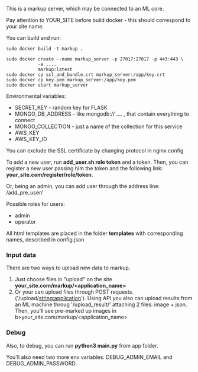 This is a markup server, which may be connected to an ML core.


Pay attention to YOUR_SITE before build docker - this should correspond to your site name.

You can build and run:

```
sudo docker build -t markup .

sudo docker create --name markup_server -p 27017:27017 -p 443:443 \
            -e ....
            markup:latest
sudo docker cp ssl_and_bundle.crt markup_server:/app/key.crt
sudo docker cp key.pem markup_server:/app/key.pem
sudo docker start markup_server
```

Environmental variables:
   - SECRET_KEY - random key for FLASK
   - MONGO_DB_ADDRESS - like mongodb:// ....  , that contain everything to connect
   - MONGO_COLLECTION - just a name of the collection for this service
   - AWS_KEY
   - AWS_KEY_ID

You can exclude the SSL certificate by changing protocol in nginx config


To add a new user, run <b>add_user.sh role token</b> and a token. Then, you can register a new user passing him the token and the following link: <b>your_site.com/register/role/token</b>.

Or, being an admin, you can add user through the address line: /add_pre_user/

Possible roles for users:
  - admin
  - operator

All html templates are placed in the folder <b>templates</b> with corresponding names, described in config.json

<h3>Input data</h3>

There are two ways to upload new data to markup. 
1) Just choose files in "upload" on the site <b>your_site.com/markup/<application_name></b>
2) Or your can upload files through POST requests. ('/upload/<string:application>'). Using API you also can upload results from an ML machine throug '/upload_result/<application>' attaching 2 files: image + json. Then, you'll see pre-marked up images in b>your_site.com/markup/<application_name></b>

<h3>Debug</h3>

Also, to debug, you can run <b>python3 main.py</b> from app folder.

You'll also need two more env variables: DEBUG_ADMIN_EMAIL and DEBUG_ADMIN_PASSWORD.
